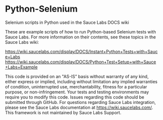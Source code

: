 # Python-Selenium
Selenium scripts in Python used in the Sauce Labs DOCS wiki

These are example scripts of how to run Python-based Selenium tests with Sauce Labs. For more information on their contents, see these topics in the Sauce Labs wiki:

https://wiki.saucelabs.com/display/DOCS/Instant+Python+Tests+with+Sauce+Labs
https://wiki.saucelabs.com/display/DOCS/Python+Test+Setup+with+Sauce+Labs+Example

This code is provided on an "AS-IS” basis without warranty of any kind, either express or implied, including without limitation any implied warranties of condition, uninterrupted use, merchantability, fitness for a particular purpose, or non-infringement. Your tests and testing environments may require you to modify this code. Issues regarding this code should be submitted through GitHub. For questions regarding Sauce Labs integration, please see the Sauce Labs documentation at https://wiki.saucelabs.com/. This framework is not maintained by Sauce Labs Support.
